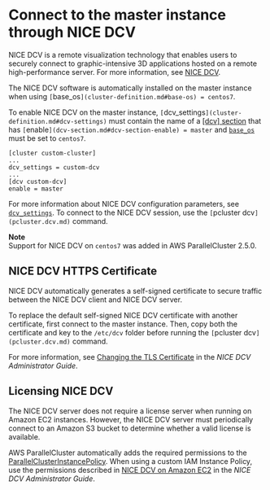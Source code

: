 # Connect to the master instance through NICE DCV<a name="dcv"></a>

NICE DCV is a remote visualization technology that enables users to securely connect to graphic\-intensive 3D applications hosted on a remote high\-performance server\. For more information, see [NICE DCV](https://docs.aws.amazon.com/dcv/)\.

The NICE DCV software is automatically installed on the master instance when using `[`base_os`](cluster-definition.md#base-os) = centos7`\.

To enable NICE DCV on the master instance, `[`dcv_settings`](cluster-definition.md#dcv-settings)` must contain the name of a [[dcv] section](dcv-section.md) that has `[`enable`](dcv-section.md#dcv-section-enable) = master` and [`base_os`](cluster-definition.md#base-os) must be set to `centos7`\.

```
[cluster custom-cluster]
...
dcv_settings = custom-dcv
...
[dcv custom-dcv]
enable = master
```

For more information about NICE DCV configuration parameters, see [`dcv_settings`](cluster-definition.md#dcv-settings)\. To connect to the NICE DCV session, use the `[`pcluster dcv`](pcluster.dcv.md)` command\.

**Note**  
Support for NICE DCV on `centos7` was added in AWS ParallelCluster 2\.5\.0\.

## NICE DCV HTTPS Certificate<a name="dcv-certificate"></a>

NICE DCV automatically generates a self\-signed certificate to secure traffic between the NICE DCV client and NICE DCV server\.

To replace the default self\-signed NICE DCV certificate with another certificate, first connect to the master instance\. Then, copy both the certificate and key to the `/etc/dcv` folder before running the `[`pcluster dcv`](pcluster.dcv.md)` command\.

For more information, see [Changing the TLS Certificate](https://docs.aws.amazon.com/dcv/latest/adminguide/manage-cert.html) in the *NICE DCV Administrator Guide*\.

## Licensing NICE DCV<a name="dcv-license"></a>

The NICE DCV server does not require a license server when running on Amazon EC2 instances\. However, the NICE DCV server must periodically connect to an Amazon S3 bucket to determine whether a valid license is available\.

AWS ParallelCluster automatically adds the required permissions to the [ParallelClusterInstancePolicy](iam.md#parallelclusterinstancepolicy)\. When using a custom IAM Instance Policy, use the permissions described in [NICE DCV on Amazon EC2](https://docs.aws.amazon.com/dcv/latest/adminguide/setting-up-license.html#setting-up-license-ec2) in the *NICE DCV Administrator Guide*\.